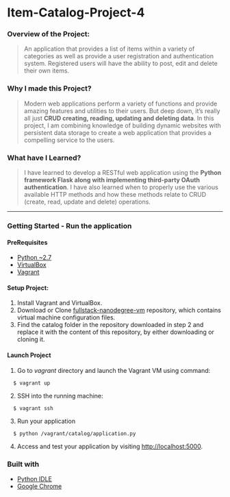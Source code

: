 # Item-Catalog-Project-4

### Overview of the Project:
> An application that provides a list of items within a variety of categories as well as provide a user registration and authentication system. Registered users will have the ability to post, edit and delete their own items.

### Why I made this Project?
> Modern web applications perform a variety of functions and provide amazing features and utilities to their users. But deep down, it’s really all just **CRUD creating, reading, updating and deleting data**. In this project, I am combining knowledge of building dynamic websites with persistent data storage to create a web application that provides a compelling service to the users.

### What have I Learned?
> I have learned to develop a RESTful web application using the **Python framework Flask along with implementing third-party OAuth authentication**. I have also learned when to properly use the various available HTTP methods and how these methods relate to CRUD (create, read, update and delete) operations.

_____

### Getting Started - Run the application

#### PreRequisites
  * [Python ~2.7](https://www.python.org/)
  * [VirtualBox](https://www.virtualbox.org/)
  * [Vagrant](https://www.vagrantup.com/)
  
#### Setup Project:
  1. Install Vagrant and VirtualBox.
  2. Download or Clone [fullstack-nanodegree-vm](https://github.com/udacity/fullstack-nanodegree-vm) repository, which contains virtual machine configuration files.
  3. Find the catalog folder in the repository downloaded in step 2 and replace it with the content of this repository, by either downloading or cloning it.
  
#### Launch Project
  1. Go to _vagrant_ directory and launch the Vagrant VM using command:
  
  ```
    $ vagrant up
  ```  
  
  2. SSH into the running machine:
  ```
    $ vagrant ssh
  ```
  
  3. Run your application
  
  ```
    $ python /vagrant/catalog/application.py
  ```
  4. Access and test your application by visiting [http://localhost:5000](http://localhost:5000).
  
  ### Built with
 
   * [Python IDLE](https://www.python.org)
   * [Google Chrome](https://www.google.com/chrome)
  

